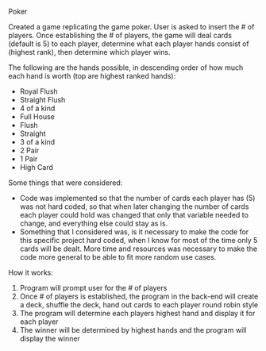 Poker

Created a game replicating the game poker. User is asked to insert the # of players. Once establishing the # of players, the game will deal cards (default is 5) to each player, determine what each player hands consist of (highest rank), then determine which player wins.

The following are the hands possible, in descending order of how much each hand is worth (top are highest ranked hands):
- Royal Flush
- Straight Flush
- 4 of a kind
- Full House
- Flush
- Straight
- 3 of a kind
- 2 Pair
- 1 Pair
- High Card

Some things that were considered:
- Code was implemented so that the number of cards each player has (5) was not hard coded, so that when later changing the number of cards each player could hold was changed that only that variable needed to change, and everything else could stay as is. 
- Something that I considered was, is it necessary to make the code for this specific project hard coded, when I know for most of the time only 5 cards will be dealt. More time and resources was necessary to make the code more general to be able to fit more random use cases.

How it works:
1. Program will prompt user for the # of players
2. Once # of players is established, the program in the back-end will create a deck, shuffle the deck, hand out cards to each player round robin style
3. The program will determine each players highest hand and display it for each player
4. The winner will be determined by highest hands and the program will display the winner
